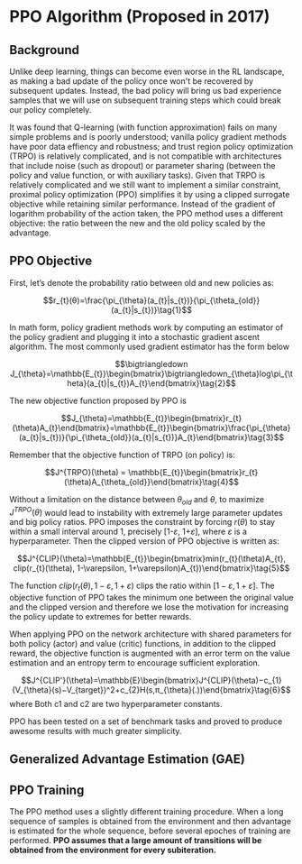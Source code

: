 # PPO Algorithm (Proposed in 2017)

## Background

Unlike deep learning, things can become even worse in the RL landscape, as making a bad update of the policy once won't be recovered by subsequent updates. Instead, the bad policy will bring us bad experience samples that we will use on subsequent training steps which could break our policy completely.

It was found that Q-learning (with function approximation) fails on many simple problems and is poorly understood; vanilla policy gradient methods have poor data effiency and robustness; and trust region policy optimization (TRPO) is relatively complicated, and is not compatible with architectures that include noise (such as dropout) or parameter sharing (between the policy and value function, or with auxiliary tasks). Given that TRPO is relatively complicated and we still want to implement a similar constraint, proximal policy optimization (PPO) simplifies it by using a clipped surrogate objective while retaining similar performance. Instead of the gradient of logarithm probability of the action taken, the PPO method uses a different objective: the ratio between the new and the old policy scaled by the advantage.

## PPO Objective

First, let’s denote the probability ratio between old and new policies as:

$$r_{t}(θ)=\frac{\pi_{\theta}(a_{t}|s_{t})}{\pi_{\theta_{old}}(a_{t}|s_{t})}\tag{1}$$

In math form, policy gradient methods work by computing an estimator of the policy gradient and plugging it into a stochastic gradient ascent algorithm. The most commonly used gradient estimator has the form below

$$\bigtriangledown J_{\theta}=\mathbb{E_{t}}\begin{bmatrix}\bigtriangledown_{\theta}log\pi_{\theta}(a_{t}|s_{t})A_{t}\end{bmatrix}\tag{2}$$

The new objective function proposed by PPO is 

$$J_{\theta}=\mathbb{E_{t}}\begin{bmatrix}r_{t}(\theta)A_{t}\end{bmatrix}=\mathbb{E_{t}}\begin{bmatrix}\frac{\pi_{\theta}(a_{t}|s_{t})}{\pi_{\theta_{old}}(a_{t}|s_{t})}A_{t}\end{bmatrix}\tag{3}$$

Remember that the objective function of TRPO (on policy) is:

$$J^{TRPO}(\theta) = \mathbb{E_{t}}\begin{bmatrix}r_{t}(\theta)A_{\theta_{old}}\end{bmatrix}\tag{4}$$

Without a limitation on the distance between $\theta_{old}$ and $\theta$, to maximize $J^{TRPO}(\theta)$ would lead to instability with extremely large parameter updates and big policy ratios. PPO imposes the constraint by forcing $r(\theta)$ to stay within a small interval around 1, precisely [1-$\varepsilon$, 1+$\varepsilon$], where $\varepsilon$ is a hyperparameter. Then the clipped version of PPO objective is written as: 

$$J^{CLIP}(\theta)=\mathbb{E_{t}}\begin{bmatrix}min(r_{t}(\theta)A_{t}, clip(r_{t}(\theta), 1-\varepsilon, 1+\varepsilon)A_{t})\end{bmatrix}\tag{5}$$

The function $clip(r_{t}(\theta), 1-\varepsilon, 1+\varepsilon)$ clips the ratio within $[1-\varepsilon, 1+\varepsilon]$. The objective function of PPO takes the minimum one between the original value and the clipped version and therefore we lose the motivation for increasing the policy update to extremes for better rewards.

When applying PPO on the network architecture with shared parameters for both policy (actor) and value (critic) functions, in addition to the clipped reward, the objective function is augmented with an error term on the value estimation and an entropy term to encourage sufficient exploration.

$$J^{CLIP'}(\theta)=\mathbb{E}\begin{bmatrix}J^{CLIP}(\theta)−c_{1}(V_{\theta}(s)−V_{target})^2+c_{2}H(s,π_{\theta}(.))\end{bmatrix}\tag{6}$$
where Both c1 and c2 are two hyperparameter constants.

PPO has been tested on a set of benchmark tasks and proved to produce awesome results with much greater simplicity.

## Generalized Advantage Estimation (GAE)


## PPO Training

The PPO method uses a slightly different training procedure. When a long sequence of samples is obtained from the environment and then advantage is estimated for the whole sequence, before several epoches of training are performed. **PPO assumes that a large amount of transitions will be obtained from the environment for every subiteration.**
